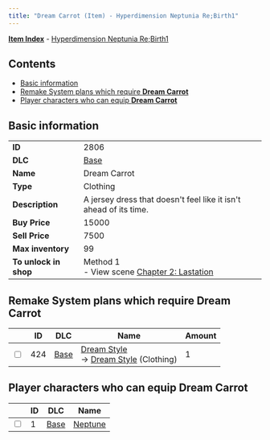 ```yaml
---
title: "Dream Carrot (Item) - Hyperdimension Neptunia Re;Birth1"
---
```


[**Item Index**](/neptunia/rb1/item/index.html) - [Hyperdimension Neptunia Re;Birth1](/neptunia/rb1)

## Contents

- [Basic information](#basic-information)
- [Remake System plans which require **Dream Carrot**](#remake-system-plans-which-require-dream-carrot)
- [Player characters who can equip **Dream Carrot**](#player-characters-who-can-equip-dream-carrot)

## Basic information

|   |   |
| -- | -- |
| **ID** | 2806 |
| **DLC** | [Base](/neptunia/rb1/dlc/1-base.html) |
| **Name** | Dream Carrot |
| **Type** | Clothing |
| **Description** | A jersey dress that doesn't feel like it isn't ahead of its time. |
| **Buy Price** | 15000 |
| **Sell Price** | 7500 |
| **Max inventory** | 99 |
| **To unlock in shop** | Method 1<br />- View scene [Chapter 2: Lastation](/neptunia/rb1/scene/1-202-chapter-2-lastation.html) |

## Remake System plans which require **Dream Carrot**

|    | ID | DLC | Name | Amount |
| -- | -- | --- | ---- | ------ |
| <input type="checkbox" id="rb1-remake-1-424" class="trackbox" /> | 424 | [Base](/neptunia/rb1/dlc/1-base.html) | [Dream Style](/neptunia/rb1/remake/1-424-dream-style.html)<br />→ [Dream Style](/neptunia/rb1/item/1-2809-dream-style.html) (Clothing) | 1 |

## Player characters who can equip **Dream Carrot**

|    | ID | DLC | Name |
| -- | -- | --- | ---- |
| <input type="checkbox" id="rb1-player-1-1" class="trackbox" /> | 1 | [Base](/neptunia/rb1/dlc/1-base.html) | [Neptune](/neptunia/rb1/player/1-1-neptune.html) |